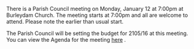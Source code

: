 <!--
.. title: Parish Council Meeting Monday, January 12 at 7:00pm.
.. slug: 2015-01-02-parish-council-meeting
.. date: 2015-01-02 13:49:30 UTC
.. tags: parishcouncil
.. category:
.. link:
.. description:
.. type: text
-->
There is a Parish Council meeting on Monday, January 12 at 7:00pm at
Burleydam Church. The meeting starts at 7:00pm and all are welcome to
attend. Please note the earlier than usual start.

The Parish Council will be setting the budget for 2105/16 at this
meeting. You can view the Agenda for the meeting
[here](https://drive.google.com/drive/#folders/0B2XEOILWjIK3RkE1aDdWSXJBTk0/0B2XEOILWjIK3SWRGZjZZbTUzRFk) .
